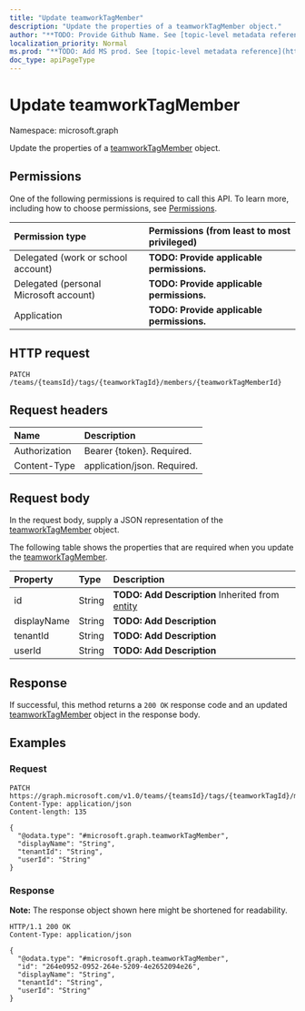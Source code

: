 ```yaml
---
title: "Update teamworkTagMember"
description: "Update the properties of a teamworkTagMember object."
author: "**TODO: Provide Github Name. See [topic-level metadata reference](https://msgo.azurewebsites.net/add/document/guidelines/metadata.html#topic-level-metadata)**"
localization_priority: Normal
ms.prod: "**TODO: Add MS prod. See [topic-level metadata reference](https://msgo.azurewebsites.net/add/document/guidelines/metadata.html#topic-level-metadata)**"
doc_type: apiPageType
---
```


# Update teamworkTagMember
Namespace: microsoft.graph



Update the properties of a [teamworkTagMember](../resources/teamworktagmember.md) object.

## Permissions
One of the following permissions is required to call this API. To learn more, including how to choose permissions, see [Permissions](/graph/permissions-reference).

|Permission type|Permissions (from least to most privileged)|
|:---|:---|
|Delegated (work or school account)|**TODO: Provide applicable permissions.**|
|Delegated (personal Microsoft account)|**TODO: Provide applicable permissions.**|
|Application|**TODO: Provide applicable permissions.**|

## HTTP request

<!-- {
  "blockType": "ignored"
}
-->
``` http
PATCH /teams/{teamsId}/tags/{teamworkTagId}/members/{teamworkTagMemberId}
```

## Request headers
|Name|Description|
|:---|:---|
|Authorization|Bearer {token}. Required.|
|Content-Type|application/json. Required.|

## Request body
In the request body, supply a JSON representation of the [teamworkTagMember](../resources/teamworktagmember.md) object.

The following table shows the properties that are required when you update the [teamworkTagMember](../resources/teamworktagmember.md).

|Property|Type|Description|
|:---|:---|:---|
|id|String|**TODO: Add Description** Inherited from [entity](../resources/entity.md)|
|displayName|String|**TODO: Add Description**|
|tenantId|String|**TODO: Add Description**|
|userId|String|**TODO: Add Description**|



## Response

If successful, this method returns a `200 OK` response code and an updated [teamworkTagMember](../resources/teamworktagmember.md) object in the response body.

## Examples

### Request
<!-- {
  "blockType": "request",
  "name": "update_teamworktagmember"
}
-->
``` http
PATCH https://graph.microsoft.com/v1.0/teams/{teamsId}/tags/{teamworkTagId}/members/{teamworkTagMemberId}
Content-Type: application/json
Content-length: 135

{
  "@odata.type": "#microsoft.graph.teamworkTagMember",
  "displayName": "String",
  "tenantId": "String",
  "userId": "String"
}
```


### Response
**Note:** The response object shown here might be shortened for readability.
<!-- {
  "blockType": "response",
  "truncated": true
}
-->
``` http
HTTP/1.1 200 OK
Content-Type: application/json

{
  "@odata.type": "#microsoft.graph.teamworkTagMember",
  "id": "264e0952-0952-264e-5209-4e2652094e26",
  "displayName": "String",
  "tenantId": "String",
  "userId": "String"
}
```

